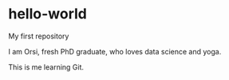 # hello-world
My first repository

I am Orsi, fresh PhD graduate, who loves data science and yoga.

This is me learning Git.
